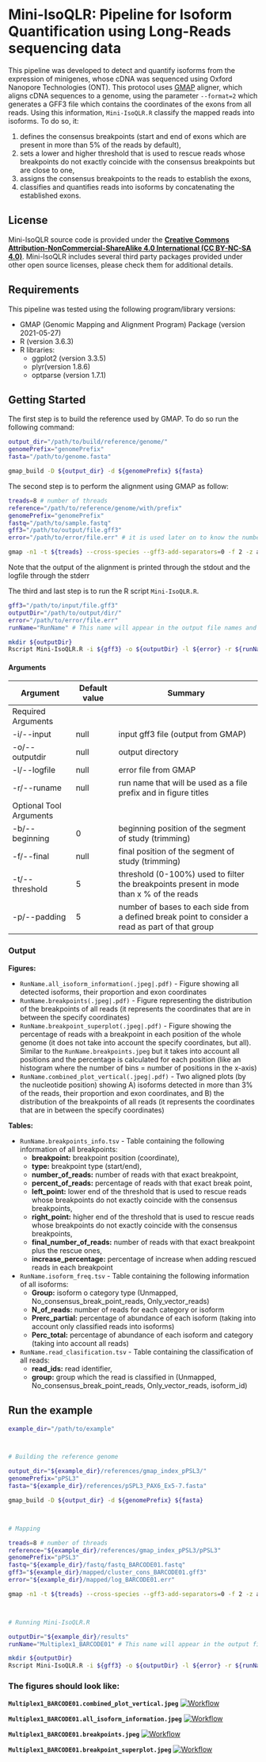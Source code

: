 # Mini-IsoQLR: Pipeline for Isoform Quantification using Long-Reads sequencing data
This pipeline was developed to detect and quantify isoforms from the expression of minigenes, whose cDNA was sequenced using Oxford Nanopore Technologies (ONT).
This protocol uses [GMAP](https://academic.oup.com/bioinformatics/article/21/9/1859/409207) aligner, which aligns cDNA sequences to a genome, using the parameter `--format=2` which generates a GFF3 file which contains the coordinates of the exons from all reads. Using this information, `Mini-IsoQLR.R` classify the mapped reads into isoforms. To do so, it:
1.  defines the consensus breakpoints (start and end of exons which are present in more than 5% of the reads by default), 
2.  sets a lower and higher threshold that is used to rescue reads whose breakpoints do not exactly coincide with the consensus breakpoints but are close to one,
3.  assigns the consensus breakpoints to the reads to establish the exons,
4.  classifies and quantifies reads into isoforms by concatenating the established exons.

## License
Mini-IsoQLR source code is provided under the [**Creative Commons Attribution-NonCommercial-ShareAlike 4.0 International (CC BY-NC-SA 4.0)**](https://creativecommons.org/licenses/by-nc-sa/4.0/). Mini-IsoQLR includes several third party packages provided under other open source licenses, please check them for additional details.

## Requirements
This pipeline was tested using the following program/library versions:
- GMAP (Genomic Mapping and Alignment Program) Package (version 2021-05-27)
- R (version 3.6.3)
- R libraries:
  - ggplot2 (version 3.3.5)
  - plyr(version 1.8.6)
  - optparse (version 1.7.1)


## Getting Started
The first step is to build the reference used by GMAP. To do so run the following command:
```sh
output_dir="/path/to/build/reference/genome/"
genomePrefix="genomePrefix"
fasta="/path/to/genome.fasta"

gmap_build -D ${output_dir} -d ${genomePrefix} ${fasta}
```

The second step is to perform the alignment using GMAP as follow:
```sh
treads=8 # number of threads
reference="/path/to/reference/genome/with/prefix"
genomePrefix="genomePrefix"
fastq="/path/to/sample.fastq"
gff3="/path/to/output/file.gff3"
error="/path/to/error/file.err" # it is used later on to know the number and ID of unmapped reads

gmap -n1 -t ${treads} --cross-species --gff3-add-separators=0 -f 2 -z auto -D ${reference} -d ${genomePrefix} ${fastq} > ${gff3} 2> ${error}
```
Note that the output of the alignment is printed through the stdout and the logfile through the stderr

The third and last step is to run the R script `Mini-IsoQLR.R`.
```sh
gff3="/path/to/input/file.gff3"
outputDir="/path/to/output/dir/"
error="/path/to/error/file.err"
runName="RunName" # This name will appear in the output file names and figures

mkdir ${outputDir}
Rscript Mini-IsoQLR.R -i ${gff3} -o ${outputDir} -l ${error} -r ${runName}
```
#### Arguments
| Argument | Default value | Summary |
| ------ | ------ | ------ |
| Required Arguments |
| -i/--input | null | input gff3 file (output from GMAP) |
| -o/--outputdir | null | output directory |
| -l/--logfile | null | error file from GMAP |
| -r/--runame | null | run name that will be used as a file prefix and in figure titles |
| Optional Tool Arguments |
| -b/--beginning | 0 | beginning position of the segment of study (trimming) |
| -f/--final | null | final position of the segment of study (trimming) |
| -t/--threshold | 5 | threshold (0-100%) used to filter the breakpoints present in mode than x % of the reads |
| -p/--padding | 5 | number of bases to each side from a defined break point to consider a read as part of that group |

### Output
**Figures:**
- `RunName.all_isoform_information(.jpeg|.pdf)` - Figure showing all detected isoforms, their proportion and exon coordinates
- `RunName.breakpoints(.jpeg|.pdf)` - Figure representing the distribution of the breakpoints of all reads (it represents the coordinates that are in between the specify coordinates)
- `RunName.breakpoint_superplot(.jpeg|.pdf)` - Figure showing the percentage of reads with a breakpoint in each position of the whole genome (it does not take into account the specify coordinates, but all). Similar to the `RunName.breakpoints.jpeg` but it takes into account all positions and the percentage is calculated for each position (like an histogram where the number of bins = number of positions in the x-axis)
- `RunName.combined_plot_vertical(.jpeg|.pdf)` - Two aligned plots (by the nucleotide position) showing A) isoforms detected in more than 3% of the reads, their proportion and exon coordinates, and B) the distribution of the breakpoints of all reads (it represents the coordinates that are in between the specify coordinates)

**Tables:**
- `RunName.breakpoints_info.tsv` - Table containing the following information of all breakpoints: 
  - **breakpoint:** breakpoint position (coordinate), 
  - **type:** breakpoint type (start/end), 
  - **number_of_reads:** number of reads with that exact breakpoint, 
  - **percent_of_reads:** percentage of reads with that exact break point,
  - **left_point:** lower end of the threshold that is used to rescue reads whose breakpoints do not exactly coincide with the consensus breakpoints,
  - **right_point:** higher end of the threshold that is used to rescue reads whose breakpoints do not exactly coincide with the consensus breakpoints,
  - **final_number_of_reads:** number of reads with that exact breakpoint plus the rescue ones,
  - **increase_percentage:** percentage of increase when adding rescued reads in each breakpoint
- `RunName.isoform_freq.tsv` - Table containing the following information of all isoforms:
  - **Group:** isoform o category type (Unmapped, No_consensus_break_point_reads, Only_vector_reads)
  - **N_of_reads:** number of reads for each category or isoform 
  - **Prerc_partial:** percentage of abundance of each isoform (taking into account only classified reads into isoforms)
  - **Perc_total:** percentage of abundance of each isoform and category (taking into account all reads)
- `RunName.read_clasification.tsv` - Table containing the classification of all reads:
  - **read_ids:** read identifier,
  - **group:** group which the read is classified in (Unmapped, No_consensus_break_point_reads, Only_vector_reads, isoform_id)




## Run the example



```sh
example_dir="/path/to/example"



# Building the reference genome

output_dir="${example_dir}/references/gmap_index_pPSL3/"
genomePrefix="pPSL3"
fasta="${example_dir}/references/pSPL3_PAX6_Ex5-7.fasta"

gmap_build -D ${output_dir} -d ${genomePrefix} ${fasta}



# Mapping

treads=8 # number of threads
reference="${example_dir}/references/gmap_index_pPSL3/pPSL3"
genomePrefix="pPSL3"
fastq="${example_dir}/fastq/fastq_BARCODE01.fastq"
gff3="${example_dir}/mapped/cluster_cons_BARCODE01.gff3"
error="${example_dir}/mapped/log_BARCODE01.err" 

gmap -n1 -t ${treads} --cross-species --gff3-add-separators=0 -f 2 -z auto -D ${reference} -d ${genomePrefix} ${fastq} > ${gff3} 2> ${error}



# Running Mini-IsoQLR.R

outputDir="${example_dir}/results"
runName="Multiplex1_BARCODE01" # This name will appear in the output file names and figures

mkdir ${outputDir}
Rscript Mini-IsoQLR.R -i ${gff3} -o ${outputDir} -l ${error} -r ${runName}
```



### The figures should look like:

**`Multiplex1_BARCODE01.combined_plot_vertical.jpeg`**
[![Workflow](https://github.com/TBLabFJD/Mini-IsoQLR/example/results/Multiplex1_BARCODE01.combined_plot_vertical.jpeg)](https://github.com/TBLabFJD/Mini-IsoQLR)


**`Multiplex1_BARCODE01.all_isoform_information.jpeg`**
[![Workflow](https://github.com/TBLabFJD/Mini-IsoQLR/example/results/Multiplex1_BARCODE01.all_isoform_information.jpeg)](https://github.com/TBLabFJD/Mini-IsoQLR)


**`Multiplex1_BARCODE01.breakpoints.jpeg`** 
[![Workflow](https://github.com/TBLabFJD/Mini-IsoQLR/example/results/Multiplex1_BARCODE01.breakpoints.jpeg)](https://github.com/TBLabFJD/Mini-IsoQLR)


**`Multiplex1_BARCODE01.breakpoint_superplot.jpeg`**
[![Workflow](https://github.com/TBLabFJD/Mini-IsoQLR/example/results/Multiplex1_BARCODE01.breakpoint_superplot.jpeg)](https://github.com/TBLabFJD/Mini-IsoQLR)




